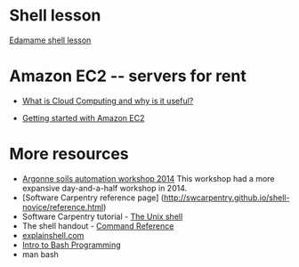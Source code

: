 
# Shell lesson
[Edamame shell lesson](2015-06-22-introduction_to_the_shell.md)

# Amazon EC2  -- servers for rent
- [What is Cloud Computing and why is it useful?](https://2014-argonne-soils-automation-workshop.readthedocs.io/en/latest/_static/argonne-cloud-computing.pptx.pdf)

- [Getting started with Amazon EC2](http://angus.readthedocs.io/en/2015/amazon/index.html)

# More resources
* [Argonne soils automation workshop 2014](https://2014-argonne-soils-automation-workshop.readthedocs.io/en/latest/) This workshop had a more expansive day-and-a-half workshop in 2014.
* [Software Carpentry reference page] (http://swcarpentry.github.io/shell-novice/reference.html)
* Software Carpentry tutorial - [The Unix shell](http://software-carpentry.org/v4/shell/index.html)
* The shell handout - [Command Reference](http://files.fosswire.com/2007/08/fwunixref.pdf)
* [explainshell.com](http://explainshell.com)
* [Intro to Bash Programming](http://tldp.org/HOWTO/Bash-Prog-Intro-HOWTO.html)
* man bash


